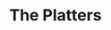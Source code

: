 ---
title: "The Platters"
summary: "USA vocal group formed in Los Angeles in 1952. They were one of the most successful vocal groups of the early rock and roll era. The act went through several personnel changes, with the most successful incarnation comprising lead tenor Tony Williams, David Lynch, Paul Robi, Herb Reed, and Zola Taylor. The group had 40 charting singles on the Billboard Hot 100 chart between 1955 and 1967, including four number-one hits. The Platters were one of the first African-American groups to be accepted as a major chart group and were, for a period of time, the most successful vocal group in the world. Originally managed by , they were later managed by songwriter . Inducted into Rock And Roll Hall of Fame in 1990 . Original line-up : Alex Hodge, Cornell Gunter, David Lynch, Joe Jefferson, Gaynel Hodge. Later line-up : Tony Williams, Zola Taylor, Paul Robi, David Lynch, Herb Reed."
image: "the-platters.jpg"
apple_music_artist_url: "https://music.apple.com/gb/artist/the-platters/368242"
wikipedia_url: "none"
---